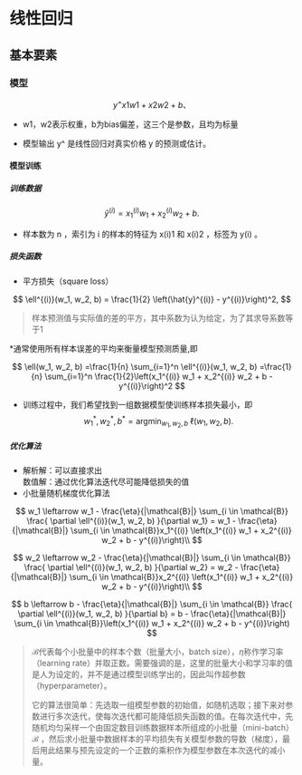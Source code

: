 # 线性回归

## 基本要素

### 模型  

$$
y^=x1w1+x2w2+b、
$$

* w1，w2表示权重，b为bias偏差，这三个是参数，且均为标量
  
* 模型输出 y^ 是线性回归对真实价格 y 的预测或估计。
  
#### 模型训练

##### 训练数据

$$
\hat{y}^{(i)} = x_1^{(i)} w_1 + x_2^{(i)} w_2 + b.
$$

* 样本数为 n ，索引为 i 的样本的特征为 x(i)1 和 x(i)2 ，标签为 y(i) 。

##### 损失函数

* 平方损失（square loss）

$$
\ell^{(i)}(w_1, w_2, b) = \frac{1}{2} \left(\hat{y}^{(i)} - y^{(i)}\right)^2,
$$

>样本预测值与实际值的差的平方，其中系数为认为给定，为了其求导系数等于1

*通常使用所有样本误差的平均来衡量模型预测质量,即

$$
\ell(w_1, w_2, b) =\frac{1}{n} \sum_{i=1}^n \ell^{(i)}(w_1, w_2, b) =\frac{1}{n} \sum_{i=1}^n \frac{1}{2}\left(x_1^{(i)} w_1 + x_2^{(i)} w_2 + b - y^{(i)}\right)^2
$$

* 训练过程中，我们希望找到一组数据模型使训练样本损失最小，即
$$ w_1^*, w_2^*, b^* = \operatorname*{argmin}_{w_1, w_2, b}\  \ell(w_1, w_2, b).$$

##### 优化算法

* 解析解：可以直接求出</br>数值解：通过优化算法迭代尽可能降低损失的值
* 小批量随机梯度优化算法

$$
w_1 \leftarrow w_1 -   \frac{\eta}{|\mathcal{B}|} \sum_{i \in \mathcal{B}} \frac{ \partial \ell^{(i)}(w_1, w_2, b)  }{\partial w_1} = w_1 -   \frac{\eta}{|\mathcal{B}|} \sum_{i \in \mathcal{B}}x_1^{(i)} \left(x_1^{(i)} w_1 + x_2^{(i)} w_2 + b - y^{(i)}\right)\\
$$

$$
w_2 \leftarrow w_2 -   \frac{\eta}{|\mathcal{B}|} \sum_{i \in \mathcal{B}} \frac{ \partial \ell^{(i)}(w_1, w_2, b)  }{\partial w_2} = w_2 -   \frac{\eta}{|\mathcal{B}|} \sum_{i \in \mathcal{B}}x_2^{(i)} \left(x_1^{(i)} w_1 + x_2^{(i)} w_2 + b - y^{(i)}\right)\\
$$

$$
b \leftarrow b -   \frac{\eta}{|\mathcal{B}|} \sum_{i \in \mathcal{B}} \frac{ \partial \ell^{(i)}(w_1, w_2, b)  }{\partial b} = b -   \frac{\eta}{|\mathcal{B}|} \sum_{i \in \mathcal{B}}\left(x_1^{(i)} w_1 + x_2^{(i)} w_2 + b - y^{(i)}\right)
$$

> $\mathcal{B}$代表每个小批量中的样本个数（批量大小，batch size），$η$称作学习率（learning rate）并取正数。需要强调的是，这里的批量大小和学习率的值是人为设定的，并不是通过模型训练学出的，因此叫作超参数（hyperparameter）。
>  
>它的算法很简单：先选取一组模型参数的初始值，如随机选取；接下来对参数进行多次迭代，使每次迭代都可能降低损失函数的值。在每次迭代中，先随机均匀采样一个由固定数目训练数据样本所组成的小批量（mini-batch）$\mathcal{B}$ ，然后求小批量中数据样本的平均损失有关模型参数的导数（梯度），最后用此结果与预先设定的一个正数的乘积作为模型参数在本次迭代的减小量。

